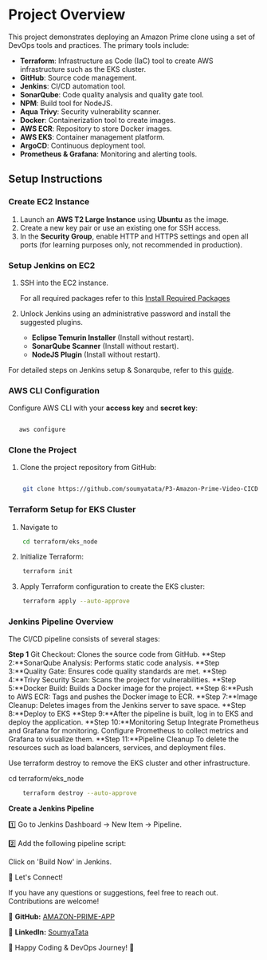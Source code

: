 # **Project Overview**

This project demonstrates deploying an Amazon Prime clone using a set of DevOps tools and practices. The primary tools include:

- **Terraform**: Infrastructure as Code (IaC) tool to create AWS infrastructure such as the EKS cluster.
- **GitHub**: Source code management.
- **Jenkins**: CI/CD automation tool.
- **SonarQube**: Code quality analysis and quality gate tool.
- **NPM**: Build tool for NodeJS.
- **Aqua Trivy**: Security vulnerability scanner.
- **Docker**: Containerization tool to create images.
- **AWS ECR**: Repository to store Docker images.
- **AWS EKS**: Container management platform.
- **ArgoCD**: Continuous deployment tool.
- **Prometheus & Grafana**: Monitoring and alerting tools.

## **Setup Instructions**

### **Create EC2 Instance**

1. Launch an **AWS T2 Large Instance** using **Ubuntu** as the image.
2. Create a new key pair or use an existing one for SSH access.
3. In the **Security Group**, enable HTTP and HTTPS settings and open all ports (for learning purposes only, not recommended in production).

### **Setup Jenkins on EC2**

1. SSH into the EC2 instance.

    For all required packages refer to this [Install Required Packages](https://github.com/soumyatata/P3-Amazon-Prime-Video-CICD/blob/main/script.sh)

2. Unlock Jenkins using an administrative password and install the suggested plugins.
   - **Eclipse Temurin Installer** (Install without restart).
   - **SonarQube Scanner** (Install without restart).
   - **NodeJS Plugin** (Install without restart).

For detailed steps on Jenkins setup & Sonarqube, refer to this [guide](https://mrcloudbook.com/deploying-2048-game-on-docker-and-kubernetes-with-jenkins-ci-cd/).

### **AWS CLI Configuration**

Configure AWS CLI with your **access key** and **secret key**:

```bash

   aws configure
```
### **Clone the Project**

1. Clone the project repository from GitHub:

```bash

    git clone https://github.com/soumyatata/P3-Amazon-Prime-Video-CICD.git

```

### **Terraform Setup for EKS Cluster**

1. Navigate to 

```bash
    cd terraform/eks_node
```

2. Initialize Terraform:

```bash
    terraform init
```
3. Apply Terraform configuration to create the EKS cluster:

```bash    
    terraform apply --auto-approve
```
    
### **Jenkins Pipeline Overview**
    
The CI/CD pipeline consists of several stages:

**Step 1** Git Checkout: 
    Clones the source code from GitHub.
**Step 2:**SonarQube Analysis: 
    Performs static code analysis.
**Step 3:**Quality Gate: Ensures code quality standards are met.
**Step 4:**Trivy Security Scan: Scans the project for vulnerabilities.
**Step 5:**Docker Build: Builds a Docker image for the project.
**Step 6:**Push to AWS ECR: Tags and pushes the Docker image to ECR.
**Step 7:**Image Cleanup: Deletes images from the Jenkins server to save space.
**Step 8:**Deploy to EKS
**Step 9:**After the pipeline is built, log in to EKS and deploy the application.
**Step 10:**Monitoring Setup
    Integrate Prometheus and Grafana for monitoring.
    Configure Prometheus to collect metrics and Grafana to visualize them.
**Step 11:**Pipeline Cleanup
    To delete the resources such as load balancers, services, and deployment files.

Use terraform destroy to remove the EKS cluster and other infrastructure.

cd terraform/eks_node

```bash
    terraform destroy --auto-approve
```
**Create a Jenkins Pipeline**

1️⃣ Go to Jenkins Dashboard → New Item → Pipeline.

2️⃣ Add the following pipeline script:

Click on 'Build Now' in Jenkins.


📢 Let's Connect!

If you have any questions or suggestions, feel free to reach out. Contributions are welcome!

🔗 **GitHub:** [AMAZON-PRIME-APP](https://github.com/soumyatata/P3-Amazon-Prime-Video-CICD)

🔗 **LinkedIn:** [SoumyaTata](https://www.linkedin.com/in/t-soumya/)

🚀 Happy Coding & DevOps Journey! 🚀